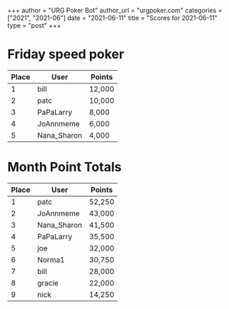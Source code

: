 +++
author = "URG Poker Bot"
author_url = "urgpoker.com"
categories = ["2021", "2021-06"]
date = "2021-06-11"
title = "Scores for 2021-06-11"
type = "post"
+++
# Friday speed poker

| Place | User | Points |
|-------|------|--------|
| 1 | bill | 12,000 |
| 2 | patc | 10,000 |
| 3 | PaPaLarry | 8,000 |
| 4 | JoAnnmeme | 6,000 |
| 5 | Nana_Sharon | 4,000 |

# Month Point Totals

| Place | User | Points |
|-------|------|--------|
| 1 | patc | 52,250 |
| 2 | JoAnnmeme | 43,000 |
| 3 | Nana_Sharon | 41,500 |
| 4 | PaPaLarry | 35,500 |
| 5 | joe | 32,000 |
| 6 | Norma1 | 30,750 |
| 7 | bill | 28,000 |
| 8 | gracie | 22,000 |
| 9 | nick | 14,250 |
